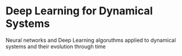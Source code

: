 # Deep Learning for Dynamical Systems
Neural networks and Deep Learning algoruthms applied to dynamical systems and their evolution through time
